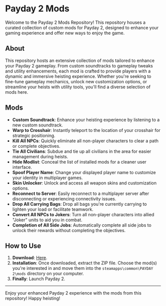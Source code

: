 # Payday 2 Mods

Welcome to the Payday 2 Mods Repository! This repository houses a curated collection of custom mods for Payday 2, designed to enhance your gaming experience and offer new ways to enjoy the game.

## About

This repository hosts an extensive collection of mods tailored to enhance your Payday 2 gameplay. From custom soundtracks to gameplay tweaks and utility enhancements, each mod is crafted to provide players with a dynamic and immersive heisting experience. Whether you're seeking to fine-tune gameplay mechanics, unlock new customization options, or streamline your heists with utility tools, you'll find a diverse selection of mods here.

## Mods

- **Custom Soundtrack**: Enhance your heisting experience by listening to a new custom soundtrack.
- **Warp to Crosshair**: Instantly teleport to the location of your crosshair for strategic positioning.
- **Kill All NPCs**: Quickly eliminate all non-player characters to clear a path or complete objectives.
- **Tie All Civilians**: Subdue and tie up all civilians in the area for easier management during heists.
- **Hide Modlist**: Conceal the list of installed mods for a cleaner user interface.
- **Spoof Player Name**: Change your displayed player name to customize your identity in multiplayer games.
- **Skin Unlocker**: Unlock and access all weapon skins and customization options.
- **Reconnect to Server**: Easily reconnect to a multiplayer server after disconnecting or experiencing connectivity issues.
- **Drop All Carrying Bags**: Drop all bags you're currently carrying to lighten your load or facilitate teamwork.
- **Convert All NPCs to Jokers**: Turn all non-player characters into allied "Joker" units to aid you in combat.
- **Completion of All Side Jobs**: Automatically complete all side jobs to unlock their rewards without completing the objectives.

## How to Use

1. **Download**: [Here](https://github.com/AntonisKazantzis/Payday-2-Mods/releases/download/v1.0/Payday.2.Mods.zip).
2. **Installation**: Once downloaded, extract the ZIP file. Choose the mod(s) you're interested in and move them into the `steamapps\common\PAYDAY 2\mods` directory on your computer.
3. **Finally**: Launch Payday 2.

---

Enjoy your enhanced Payday 2 experience with the mods from this repository! Happy heisting!
